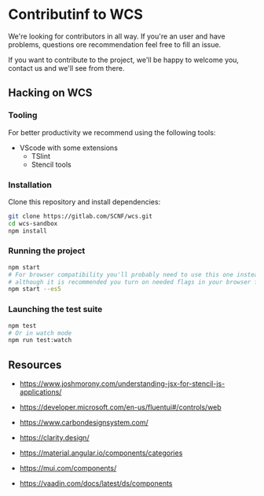 # Contributinf to WCS
We're looking for contributors in all way. If you're an user and have problems, questions ore recommendation feel free to fill an issue. 

If you want to contribute to the project, we'll be happy to welcome you, contact us and we'll see from there.

## Hacking on WCS
### Tooling
For better productivity we recommend using the following tools:
- VScode with some extensions
    - TSlint
    - Stencil tools

### Installation
Clone this repository and install dependencies:

```bash
git clone https://gitlab.com/SCNF/wcs.git 
cd wcs-sandbox 
npm install
```

### Running the project
```bash
npm start
# For browser compatibility you'll probably need to use this one instead,
# although it is recommended you turn on needed flags in your browser for faster build.
npm start --es5
```

### Launching the test suite
```bash
npm test
# Or in watch mode
npm run test:watch
```

## Resources

- https://www.joshmorony.com/understanding-jsx-for-stencil-js-applications/

- https://developer.microsoft.com/en-us/fluentui#/controls/web
- https://www.carbondesignsystem.com/
- https://clarity.design/
- https://material.angular.io/components/categories
- https://mui.com/components/
- https://vaadin.com/docs/latest/ds/components
